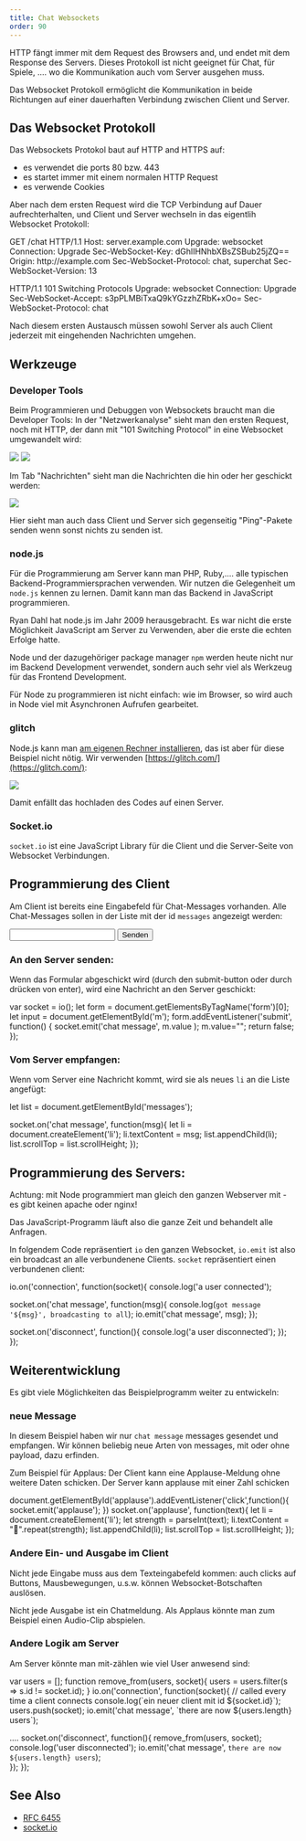 ```yaml
---
title: Chat Websockets
order: 90
---
```


HTTP fängt immer mit dem Request des Browsers and, und endet mit dem Response des Servers.
Dieses Protokoll ist nicht geeignet für Chat, für Spiele, .... wo die Kommunikation
auch vom Server ausgehen muss.

Das Websocket Protokoll ermöglicht die Kommunikation in beide Richtungen auf
einer dauerhaften Verbindung zwischen Client und Server.

## Das Websocket Protokoll

Das Websockets Protokol baut auf HTTP and HTTPS auf:

* es verwendet die ports 80 bzw. 443
* es startet immer mit einem normalen HTTP Request
* es verwende Cookies

Aber nach dem ersten Request wird die TCP Verbindung auf Dauer aufrechterhalten,
und Client und Server wechseln in das eigentlih Websocket Protokoll:


<plain>
GET /chat HTTP/1.1
Host: server.example.com
Upgrade: websocket
Connection: Upgrade
Sec-WebSocket-Key: dGhlIHNhbXBsZSBub25jZQ==
Origin: http://example.com
Sec-WebSocket-Protocol: chat, superchat
Sec-WebSocket-Version: 13

HTTP/1.1 101 Switching Protocols
Upgrade: websocket
Connection: Upgrade
Sec-WebSocket-Accept: s3pPLMBiTxaQ9kYGzzhZRbK+xOo=
Sec-WebSocket-Protocol: chat 
</plain>

Nach diesem ersten Austausch müssen sowohl Server als auch Client
jederzeit mit eingehenden Nachrichten umgehen.


## Werkzeuge

### Developer Tools


Beim Programmieren und Debuggen von Websockets braucht man die
Developer Tools: In der "Netzwerkanalyse" sieht man den ersten
Request, noch mit HTTP, der dann mit "101 Switching Protocol" in eine Websocket 
umgewandelt wird:

![](/images/websockets/dev-tools-network.png)
![](/images/websockets/dev-tools-network-1.png)

Im Tab "Nachrichten" sieht man die Nachrichten die hin oder her geschickt werden:

![](/images/websockets/dev-tools-network-2.png)

Hier sieht man auch dass Client und Server sich gegenseitig
"Ping"-Pakete senden wenn sonst nichts zu senden ist.


### node.js


Für die Programmierung am Server kann man PHP, Ruby,.... alle typischen
Backend-Programmiersprachen verwenden.  Wir nutzen die Gelegenheit
um `node.js` kennen zu lernen. Damit kann man das Backend in JavaScript programmieren.

Ryan Dahl hat node.js im Jahr 2009 herausgebracht. Es war nicht die erste
Möglichkeit JavaScript am Server zu Verwenden, aber die erste die echten Erfolge hatte.

Node und der dazugehöriger package manager `npm` werden heute nicht
nur im Backend Development verwendet, sondern auch sehr viel als Werkzeug
für das Frontend Development.

Für Node zu programmieren ist nicht einfach: wie im Browser, so wird auch in
Node viel mit Asynchronen Aufrufen gearbeitet. 

### glitch



Node.js kann man [am eigenen Rechner installieren](https://nodejs.org/en/download/), das
ist aber für diese Beispiel nicht nötig. Wir verwenden [https://glitch.com/](https://glitch.com/):

![](/images/websockets/glitch.png)

Damit enfällt das hochladen des Codes auf einen Server.


### Socket.io


`socket.io` ist eine JavaScript Library für die Client und die Server-Seite
von Websocket Verbindungen. 


## Programmierung des Client

Am Client ist bereits eine Eingabefeld für Chat-Messages vorhanden.
Alle Chat-Messages sollen in der Liste mit der id `messages` angezeigt werden:

<htmlcode>
<ul id="messages"></ul>
<form action="">
  <input id="m" autocomplete="off" />
  <input type="submit" value="Senden" />
</form>
<script src="socket.io/socket.io.js"></script>
</htmlcode>

### An den Server senden:


Wenn das Formular abgeschickt wird (durch den submit-button oder
durch drücken von enter), wird eine Nachricht an den Server geschickt:

<javascript>
var socket = io();
let form = document.getElementsByTagName('form')[0];
let input = document.getElementById('m');
form.addEventListener('submit', function() {  
  socket.emit('chat message', m.value );
  m.value="";
  return false;
});
</javascript>



### Vom Server empfangen:


Wenn vom Server eine Nachricht kommt,
wird sie als neues `li` an die Liste angefügt:

<javascript>
  let list = document.getElementById('messages');

  socket.on('chat message', function(msg){
    let li = document.createElement('li');
    li.textContent = msg;
    list.appendChild(li);   
    list.scrollTop = list.scrollHeight;
  });
</javascript>





## Programmierung des Servers:

Achtung: mit Node programmiert man gleich den ganzen
Webserver mit - es gibt keinen apache oder nginx!

Das JavaScript-Programm läuft also die ganze Zeit und
behandelt alle Anfragen.

In folgendem Code repräsentiert `io` den ganzen Websocket,
`io.emit`  ist also ein broadcast an alle verbundenene Clients.
`socket` repräsentiert einen verbundenen client:

<javascript>
io.on('connection', function(socket){
  console.log('a user connected');

  socket.on('chat message', function(msg){
    console.log(`got message '${msg}', broadcasting to all`);
    io.emit('chat message', msg);
  });

  socket.on('disconnect', function(){
    console.log('a user disconnected');
  });
});
</javascript>


## Weiterentwicklung

Es gibt viele Möglichkeiten das Beispielprogramm weiter zu entwickeln:


### neue Message

In diesem Beispiel haben wir nur `chat message` messages
gesendet und empfangen.  Wir können beliebig neue Arten von 
messages, mit oder ohne payload, dazu erfinden.

Zum Beispiel für Applaus:  Der Client kann eine Applause-Meldung
ohne weitere Daten schicken.  Der Server kann applause mit
einer Zahl schicken

<javascript>
  document.getElementById('applause').addEventListener('click',function(){
    socket.emit('applause');
  })
  socket.on('applause', function(text){
    let li = document.createElement('li');   
    let strength = parseInt(text);       
    li.textContent = "👏".repeat(strength);
    list.appendChild(li);   
    list.scrollTop = list.scrollHeight;         
  });
</javascript>

### Andere Ein- und Ausgabe im Client

Nicht jede Eingabe muss aus dem Texteingabefeld kommen: auch
clicks auf Buttons, Mausbewegungen, u.s.w. können Websocket-Botschaften auslösen.

Nicht jede Ausgabe ist ein Chatmeldung.  Als Applaus könnte
man zum Beispiel einen Audio-Clip abspielen.


### Andere Logik am Server

Am Server könnte man mit-zählen wie viel User anwesend sind:

<javascript>
var users = [];
function remove_from(users, socket){
  users = users.filter(s => s.id != socket.id);  
}
io.on('connection', function(socket){
  // called every time a client connects
  console.log(`ein neuer client mit id ${socket.id}`);
  users.push(socket);
  io.emit('chat message', `there are now ${users.length} users`);
   
  ....
  socket.on('disconnect', function(){
    remove_from(users, socket);
    console.log('user disconnected');
    io.emit('chat message', `there are now ${users.length} users`);  
  });
});
</javascript>


## See Also

* [RFC 6455](https://tools.ietf.org/html/rfc6455)
* [socket.io](https://socket.io/)
